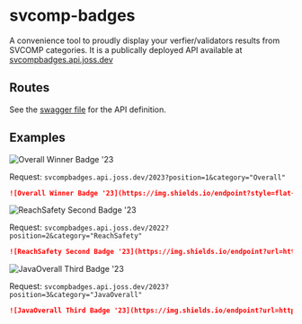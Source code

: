 # svcomp-badges
A convenience tool to proudly display your verfier/validators results from SVCOMP categories. It is a publically deployed API available at [svcompbadges.api.joss.dev](svcompbadges.api.joss.dev)
## Routes
See the [swagger file](https://github.com/JossMoff/svcomp-badges/blob/main/swagger.json) for the API definition.
## Examples
![Overall Winner Badge '23](https://img.shields.io/endpoint?style=flat-square&url=https%3A%2F%2Fsvcompbadges.api.joss.dev%2Fbadge%2F2023%3Fposition%3D1%26category%3D%2522Overall%2522)

Request: `svcompbadges.api.joss.dev/2023?position=1&category="Overall"`
```markdown
![Overall Winner Badge '23](https://img.shields.io/endpoint?style=flat-square&url=https%3A%2F%2Fsvcompbadges.api.joss.dev%2Fbadge%2F2023%3Fposition%3D1%26category%3D%2522Overall%2522))
```

![ReachSafety Second Badge '23](https://img.shields.io/endpoint?url=https%3A%2F%2Fsvcompbadges.api.joss.dev%2Fbadge%2F2022%3Fposition%3D2%26category%3D%2522ReachSafety%2522)

Request: `svcompbadges.api.joss.dev/2022?position=2&category="ReachSafety"`
```markdown
![ReachSafety Second Badge '23](https://img.shields.io/endpoint?url=https%3A%2F%2Fsvcompbadges.api.joss.dev%2Fbadge%2F2022%3Fposition%3D2%26category%3D%2522ReachSafety%2522)

```
![JavaOverall Third Badge '23](https://img.shields.io/endpoint?style=plastic&url=https%3A%2F%2Fsvcompbadges.api.joss.dev%2Fbadge%2F2023%3Fposition%3D3%26category%3D%2522JavaOverall%2522)

Request: `svcompbadges.api.joss.dev/2023?position=3&category="JavaOverall"`
```markdown
![JavaOverall Third Badge '23](https://img.shields.io/endpoint?url=https%3A%2F%2Fsvcompbadges.api.joss.dev%2Fbadge%2F2023%3Fposition%3D3%26category%3D%2522JavaOverall%2522)
```